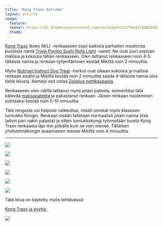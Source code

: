 ```yaml
---
title: "Kong Traxx Extreme"
layout: article
image:
  feature:
  teaser: https://dl.dropboxusercontent.com/sh/ea1wtnz7z734o12/AABJDaO4VjgjMBqWRpm6A28ka/aktivointilelut/kongit/DSC34392-245px.jpg
  thumb:
---
```


[Kong Traxx](http://clk.tradedoubler.com/click?p(210840)a(2526211)g(19927404)url(http://www.zooplus.fi/shop/koirat/lelut/aktivointilelut/aktivointi/326683)) (koko M/L) -renkaaseen sopii kaikista parhaiten muotonsa puolesta nämä [Trixie Premio Sushi Rolls Light](http://clk.tradedoubler.com/click?p(210840)a(2526211)g(19927404)url(http://www.zooplus.fi/shop/koirat/luut/kala_puruherkut/202203)) -namit. Ne ovat juuri sopivan mallisia ja kokoisia tähän renkaaseen. Olen laittanut renkaaseen noin 4-5 tällaista namia ja renkaan tyhjentäminen kestää Mikiltä noin 2 minuuttia.

Myös [Nutrivet Instinct Dog Treat](http://clk.tradedoubler.com/click?p(210840)a(2526211)g(19927404)url(http://www.zooplus.fi/shop/koirat/luut/nutrivet)) -herkut ovat oikean kokoisia ja mallisia renkaan sisälle ja Mikiltä kestää noin 2 minuuttia saada 4 tällaista namia ulos tästä lelusta. Nameja voit ostaa [Zooplus nettikaupasta](http://clk.tradedoubler.com/click?p(210840)a(2526211)g(19927404)).

Renkaaseen olen välillä laittanut myös jotain pateeta, esimerkiksi tätä kätevää [maksapateeta](http://clk.tradedoubler.com/click?p(210840)a(2526211)g(19927404)url(http://www.zooplus.fi/shop/koirat/luut/pikkuherkut/puruherkut/198443)) ja pakastanut renkaan. Jäisen renkaan nuoleminen puhtaaksi kestää noin 5-10 minuuttia.

Tätä rengasta voi helposti vaikeuttaa, mikäli omistat myös klassisen lumiukko Kongin. Renkaan sisään laitetaan normaalisti jotain namia (itse laitoin pari nakin palasta) ja sitten lumiukkokongi työnnetään tuosta Kong Traxx renkaasta läpi niin pitkälle kuin se vain menee. Tälläisen yhdistelmäkongin avaamiseen menee Mikiltä noin 4 minuuttia.

---

[![](https://dl.dropboxusercontent.com/sh/ea1wtnz7z734o12/AADym-qigc0vB8CcuTkeEz06a/aktivointilelut/kongit/DSC34392-800px.jpg)](https://dl.dropboxusercontent.com/sh/ea1wtnz7z734o12/AADf3DjnWn5JwEkNIy1s7KUia/aktivointilelut/kongit/DSC34392.jpg)

[![](https://dl.dropboxusercontent.com/sh/ea1wtnz7z734o12/AACu9FxxeKLPrfaUIIPVBTZFa/aktivointilelut/kongit/DSC34394-800px.jpg)](https://dl.dropboxusercontent.com/sh/ea1wtnz7z734o12/AACOs-TRZwKjnHUkKThzCiuka/aktivointilelut/kongit/DSC34394.jpg)

[![](https://dl.dropboxusercontent.com/sh/ea1wtnz7z734o12/AAA53fq1Xi0Wukp89UhjvsDua/aktivointilelut/kongit/DSC30218_2-800px.jpg)](https://dl.dropboxusercontent.com/sh/ea1wtnz7z734o12/AAB1yEeD9Z8lP6cGA_qPR7qca/aktivointilelut/kongit/DSC30218_2.jpg)

[![](https://dl.dropboxusercontent.com/sh/ea1wtnz7z734o12/AACXKJbIOzcxCzUeql_oJRPUa/aktivointilelut/kongit/DSC30333_2-800px.jpg)](https://dl.dropboxusercontent.com/sh/ea1wtnz7z734o12/AABxQFEkq5WrR6OSbk85RW29a/aktivointilelut/kongit/DSC30333_2.jpg)

[![](https://dl.dropboxusercontent.com/sh/ea1wtnz7z734o12/AAAZu5CvIwOmnItS7Oq06GSsa/aktivointilelut/kongit/DSC30289_2-800px.jpg)](https://dl.dropboxusercontent.com/sh/ea1wtnz7z734o12/AAByNdpd7W-hif_rBh5vJJkca/aktivointilelut/kongit/DSC30289_2.jpg)

[![](https://dl.dropboxusercontent.com/sh/ea1wtnz7z734o12/AAD1AqtwTdgvQpZ9Y3RBjyoja/aktivointilelut/kongit/DSC30282_2-800px.jpg)](https://dl.dropboxusercontent.com/sh/ea1wtnz7z734o12/AABkMPCxlCH1A7rb2fV2yobDa/aktivointilelut/kongit/DSC30282_2.jpg)

Tätä lelua on käytetty myös tehtävässä:

[Kong Traxx ja pyyhe:](http://minimuutti.com/aktivointi/kong-traxx-ja-pyyhe/)

[![](https://dl.dropboxusercontent.com/sh/ea1wtnz7z734o12/AADE-txlKM-zMtbe0Dg3DFaoa/aktivointi/kong-traxx-ja-pyyhe/DSC57081-800px.jpg)](http://minimuutti.com/aktivointi/kong-traxx-ja-pyyhe/)

